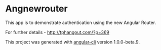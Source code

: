 # Angnewrouter

This app is to demonstrate authentication using the new Angular Router.

For further details - http://tphangout.com/?p=369

This project was generated with [angular-cli](https://github.com/angular/angular-cli) version 1.0.0-beta.9.


